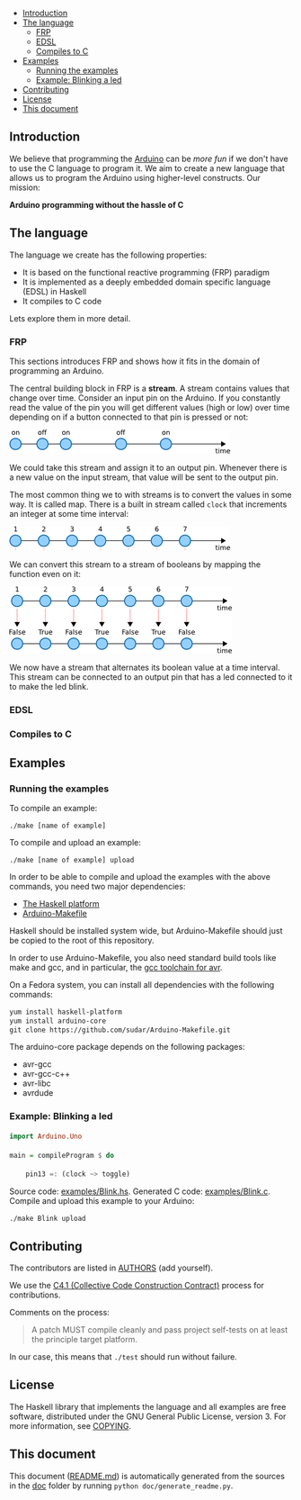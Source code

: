 * [Introduction](#introduction)
* [The language](#the-language)
  * [FRP](#frp)
  * [EDSL](#edsl)
  * [Compiles to C](#compiles-to-c)
* [Examples](#examples)
  * [Running the examples](#running-the-examples)
  * [Example: Blinking a led](#example-blinking-a-led)
* [Contributing](#contributing)
* [License](#license)
* [This document](#this-document)

## Introduction

We believe that programming the [Arduino](http://arduino.cc/) can be *more fun*
if we don't have to use the C language to program it. We aim to create a new
language that allows us to program the Arduino using higher-level
constructs. Our mission:

**Arduino programming without the hassle of C**

## The language

The language we create has the following properties:

* It is based on the functional reactive programming (FRP) paradigm
* It is implemented as a deeply embedded domain specific language (EDSL) in
  Haskell
* It compiles to C code

Lets explore them in more detail.

### FRP

This sections introduces FRP and shows how it fits in the domain of programming
an Arduino.

The central building block in FRP is a **stream**. A stream contains values
that change over time. Consider an input pin on the Arduino. If you constantly
read the value of the pin you will get different values (high or low) over time
depending on if a button connected to that pin is pressed or not:

![Example input stream.](doc/input-stream.png)

We could take this stream and assign it to an output pin. Whenever there is a
new value on the input stream, that value will be sent to the output pin.

The most common thing we to with streams is to convert the values in some way.
It is called map. There is a built in stream called `clock` that increments an
integer at some time interval:

![The clock stream.](doc/clock-stream.png)

We can convert this stream to a stream of booleans by mapping the function
even on it:

![The clock stream mapped with the even function.](doc/map-even-clock-stream.png)

We now have a stream that alternates its boolean value at a time interval.
This stream can be connected to an output pin that has a led connected to it to
make the led blink.

### EDSL

### Compiles to C

## Examples

### Running the examples

To compile an example:

    ./make [name of example]

To compile and upload an example:

    ./make [name of example] upload

In order to be able to compile and upload the examples with the above commands,
you need two major dependencies:

* [The Haskell platform](https://www.haskell.org/platform/)
* [Arduino-Makefile](https://github.com/sudar/Arduino-Makefile)

Haskell should be installed system wide, but Arduino-Makefile should just be
copied to the root of this repository.

In order to use Arduino-Makefile, you also need standard build tools like make
and gcc, and in particular, the [gcc toolchain for avr](http://www.nongnu.org/avr-libc/).

On a Fedora system, you can install all dependencies with the following
commands:

    yum install haskell-platform
    yum install arduino-core
    git clone https://github.com/sudar/Arduino-Makefile.git

The arduino-core package depends on the following packages:

* avr-gcc
* avr-gcc-c++
* avr-libc
* avrdude

### Example: Blinking a led

```haskell
import Arduino.Uno

main = compileProgram $ do

    pin13 =: (clock ~> toggle)
```

Source code: [examples/Blink.hs](examples/Blink.hs). Generated C code: [examples/Blink.c](examples/Blink.c).
Compile and upload this example to your Arduino:

    ./make Blink upload

## Contributing

The contributors are listed in [AUTHORS](AUTHORS) (add yourself).

We use the [C4.1 (Collective Code Construction Contract)](http://rfc.zeromq.org/spec:22) process for contributions.

Comments on the process:

> A patch MUST compile cleanly and pass project self-tests on at least the
> principle target platform.

In our case, this means that `./test` should run without failure.

## License

The Haskell library that implements the language and all examples are free
software, distributed under the GNU General Public License, version 3. For more
information, see [COPYING](COPYING).

## This document

This document ([README.md](README.md)) is automatically generated from the
sources in the [doc](doc) folder by running `python doc/generate_readme.py`.
